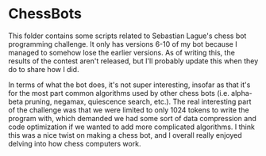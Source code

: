 # ChessBots
This folder contains some scripts related to Sebastian Lague's chess bot programming challenge. It only has versions 6-10 of my bot because I managed to somehow lose the earlier versions. As of writing this, the results of the contest aren't released, but I'll probably update this when they do to share how I did.

In terms of what the bot does, it's not super interesting, insofar as that it's for the most part common algorithms used by other chess bots (i.e. alpha-beta pruning, negamax, quiescence search, etc.). The real interesting part of the challenge was that we were limited to only 1024 tokens to write the program with, which demanded we had some sort of data compression and code optimization if we wanted to add more complicated algorithms. I think this was a nice twist on making a chess bot, and I overall really enjoyed delving into how chess computers work.
